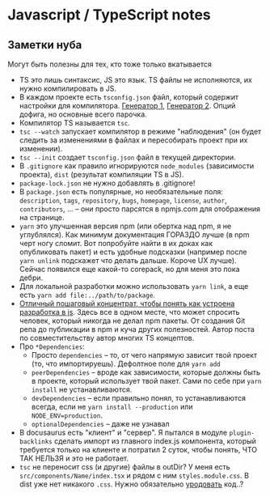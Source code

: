 # Javascript / TypeScript notes

## Заметки нуба

Могут быть полезны для тех, кто тоже только вкатывается

- TS это лишь синтаксис, JS это язык. TS файлы не исполняются, их нужно компилировать в JS.
- В каждом проекте есть `tsconfig.json` файл, который содержит настройки для компилятора. [Генератор 1](https://tsconfig.guide), [Генератор 2](https://generator.tsconfigdemystified.com). Опций дофига, но основные всего парочка.
- Компилятор TS называется `tsc`.
- `tsc --watch` запускает компилятор в режиме "наблюдения" (он будет следить за изменениями в файлах и пересобирать проект при их изменении).
- `tsc --init` создает `tsconfig.json` файл в текущей директории.
- В `.gitignore` как правило игнорируются `node_modules` (зависимости проекта), `dist` (результат компиляции TS в JS).
- `package-lock.json` не нужно добавлять в .gitignore!
- В `package.json` есть популярные, но необязательные поля: `description`, `tags`, `repository`, `bugs`, `homepage`, `license`, `author`, `contributors`, ... – они просто парсятся в npmjs.com для отображения на странице.
- `yarn` это улучшенная версия npm (или обертка над npm, я не углублялся). Как минимум документация ГОРАЗДО лучше (в npm черт ногу сломит. Вот попробуйте найти в их доках как опубликовать пакет) и есть удобные подсказки (например после `yarn unlink` подскажет что делать дальше. Короче UX лучше). Сейчас появился еще какой-то corepack, но для меня это пока дебри.
- Для локальной разработки можно использовать `yarn link`, а еще есть `yarn add file:../path/to/package`.
- [Отличный пошаговый концентрат, чтобы понять как устроена разработка в js](https://www.totaltypescript.com/how-to-create-an-npm-package). Здесь все в одном месте, что может спросить человек, который никогда не делал npm пакеты. От создания Git репа до публикации в npm и куча других полезностей. Автор поста по совместительству автор многих TS концептов.
- Про `*Dependencies`:
  - Просто `dependencies` – то, от чего напрямую зависит твой проект (то, что импортируешь). Дефолтное поле для `yarn add`
  - `peerDependencies` – вроде как зависимости, которые должны быть в проекте, который использует твой пакет. Сами по себе при `yarn install` не устанавливаются.
  - `devDependencies` – если правильно понял, то устанавливаются всегда, если не `yarn install --production` или `NODE_ENV=production`.
  - `optionalDependencies` – даже не узнавал
- В docusaurus есть "клиент" и "сервер". Я пытался в модуле `plugin-backlinks` сделать импорт из главного index.js компонента, который требуется только на клиенте и потратил 2 суток, чтобы понять, ЧТО ТАК НЕЛЬЗЯ и это не работает.
- `tsc` не переносит css (и другие) файлы в outDir? У меня есть `src/components/Name/index.tsx` и рядом с ним `styles.module.css`. В dist уже нет никакого `.css`. Нужно обязательно [уродовать](https://github.com/Arsero/docusaurus-graph/blob/master/src/theme/templates.ts) код..?
